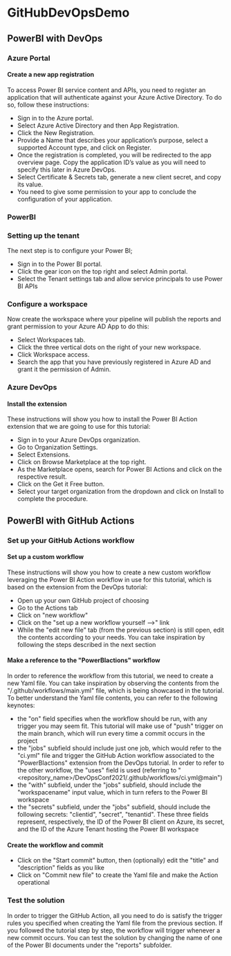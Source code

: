 # GitHubDevOpsDemo
## PowerBI with DevOps
### Azure Portal
#### Create a new app registration
To access Power BI service content and APIs, you need to register an application that will authenticate against your Azure Active Directory. To do so, follow these instructions:
- Sign in to the Azure portal.
- Select Azure Active Directory and then App Registration.
- Click the New Registration.
- Provide a Name that describes your application’s purpose, select a supported Account type, and click on Register.
- Once the registration is completed, you will be redirected to the app overview page. Copy the application ID’s value as you will need to specify this later in Azure DevOps.
- Select Certificate & Secrets tab, generate a new client secret, and copy its value.
- You need to give some permission to your app to conclude the configuration of your application.
### PowerBI
### Setting up the tenant
The next step is to configure your Power BI;
- Sign in to the Power BI portal.
- Click the gear icon on the top right and select Admin portal.
- Select the Tenant settings tab and allow service principals to use Power BI APIs
### Configure a workspace
Now create the workspace where your pipeline will publish the reports and grant permission to your Azure AD App to do this:
- Select Workspaces tab.
- Click the three vertical dots on the right of your new workspace.
- Click Workspace access.
- Search the app that you have previously registered in Azure AD and grant it the permission of Admin.
### Azure DevOps
#### Install the extension
These instructions will show you how to install the Power BI Action extension that we are going to use for this tutorial:
- Sign in to your Azure DevOps organization.
- Go to Organization Settings.
- Select Extensions.
- Click on Browse Marketplace at the top right.
- As the Marketplace opens, search for Power BI Actions and click on the respective result.
- Click on the Get it Free button.
- Select your target organization from the dropdown and click on Install to complete the procedure.

## PowerBI with GitHub Actions
### Set up your GitHub Actions workflow
#### Set up a custom workflow
These instructions will show you how to create a new custom workflow leveraging the Power BI Action workflow in use for this tutorial, which is based on the extension from the DevOps tutorial:
- Open up your own GitHub project of choosing
- Go to the Actions tab
- Click on "new workflow"
- Click on the "set up a new workflow yourself -->" link
- While the "edit new file" tab (from the previous section) is still open, edit the contents according to your needs. You can take inspiration by following the steps described in the next section
#### Make a reference to the "PowerBIactions" workflow
In order to reference the workflow from this tutorial, we need to create a new Yaml file. You can take inspiration by observing the contents from the "/.github/workflows/main.yml" file, which is being showcased in the tutorial.
To better understand the Yaml file contents, you can refer to the following keynotes:
- the "on" field specifies when the workflow should be run, with any trigger you may seem fit. This tutorial will make use of "push" trigger on the main branch, which will run every time a commit occurs in the project
- the "jobs" subfield should include just one job, which would refer to the "ci.yml" file and trigger the GitHub Action workflow associated to the "PowerBIactions" extension from the DevOps tutorial. In order to refer to the other workflow, the "uses" field is used (referring to "<repository_name>/DevOpsConf2021/.github/workflows/ci.yml@main")
- the "with" subfield, under the "jobs" subfield, should include the "workspacename" input value, which in turn refers to the Power BI workspace
- the "secrets" subfield, under the "jobs" subfield, should include the following secrets: "clientid", "secret", "tenantid". These three fields represent, respectively, the ID of the Power BI client on Azure, its secret, and the ID of the Azure Tenant hosting the Power BI workspace
#### Create the workflow and commit
- Click on the "Start commit" button, then (optionally) edit the "title" and "description" fields as you like
- Click on "Commit new file" to create the Yaml file and make the Action operational
### Test the solution
In order to trigger the GitHub Action, all you need to do is satisfy the trigger rules you specified when creating the Yaml file from the previous section.
If you followed the tutorial step by step, the workflow will trigger whenever a new commit occurs. You can test the solution by changing the name of one of the Power BI documents under the "reports" subfolder. 
